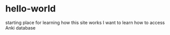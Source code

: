 # hello-world
starting place for learning how this site works
I want to learn how to access Anki database
